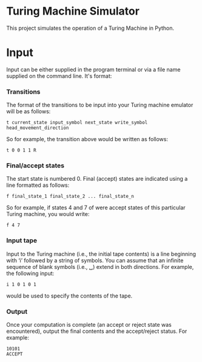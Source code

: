# Turing Machine Simulator
This project simulates the operation of a Turing Machine in Python.

# Input
Input can be either supplied in the program terminal or via a file name supplied
on the command line. It's format:

### Transitions
The format of the transitions to be input into your Turing machine emulator will be as follows:
```
t current_state input_symbol next_state write_symbol head_movement_direction
```
So for example, the transition above would be written as follows:
```
t 0 0 1 1 R
```

### Final/accept states
The start state is numbered 0. Final (accept) states are indicated using a line formatted as follows:
```
f final_state_1 final_state_2 ... final_state_n
```
So for example, if states 4 and 7 of were accept states of this particular Turing machine, you would write:
```
f 4 7
```
### Input tape
Input to the Turing machine (i.e., the initial tape contents) is a line beginning with ‘i’ followed by a string of symbols. You can assume that an infinite sequence of blank symbols (i.e., ␣) extend in both directions. For example, the following input:
```
i 1 0 1 0 1
```
would be used to specify the contents of the tape.

### Output
Once your computation is complete (an accept or reject state was encountered), output the final contents and the accept/reject status. For example:
```
10101
ACCEPT
```